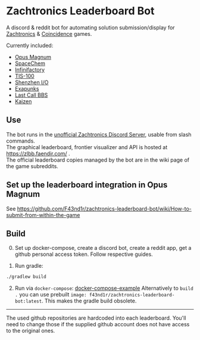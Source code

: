 # Zachtronics Leaderboard Bot

A discord & reddit bot for automating solution submission/display for
[Zachtronics](http://www.zachtronics.com/) & [Coincidence](https://coincidence.games/) games.

Currently included:
 - [Opus Magnum](https://www.zachtronics.com/opus-magnum/)
 - [SpaceChem](https://www.zachtronics.com/spacechem/)
 - [Infinifactory](https://www.zachtronics.com/infinifactory/)
 - [TIS-100](https://www.zachtronics.com/tis-100/)
 - [Shenzhen I/O](https://www.zachtronics.com/shenzhen-io/)
 - [Exapunks](https://www.zachtronics.com/exapunks/)
 - [Last Call BBS](https://www.zachtronics.com/last-call-bbs/)
 - [Kaizen](https://coincidence.games/kaizen/)
 
## Use
The bot runs in the [unofficial Zachtronics Discord Server](https://discord.gg/98QNzdJ), usable from slash commands.  
The graphical leaderboard, frontier visualizer and API is hosted at https://zlbb.faendir.com/ .  
The official leaderboard copies managed by the bot are in the wiki page of the game subreddits.

## Set up the leaderboard integration in Opus Magnum
See https://github.com/F43nd1r/zachtronics-leaderboard-bot/wiki/How-to-submit-from-within-the-game

## Build
0. Set up docker-compose, create a discord bot, create a reddit app, get a github personal access token. Follow respective guides.

1. Run gradle:
```sh
./gradlew build
``` 
2. Run via `docker-compose`:
[docker-compose-example](docker-compose-example.yml)
Alternatively to `build .` you can use prebuilt `image: f43nd1r/zachtronics-leaderboard-bot:latest`. This makes the gradle build obsolete.

---

The used github repositories are hardcoded into each leaderboard. You'll need to change those if the supplied github account does not have access to the original ones.

